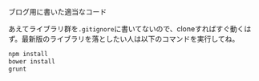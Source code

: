ブログ用に書いた適当なコード

あえてライブラリ群を`.gitignore`に書いてないので、cloneすればすぐ動くはず。最新版のライブラリを落としたい人は以下のコマンドを実行してね。

```sh
npm install
bower install
grunt
```